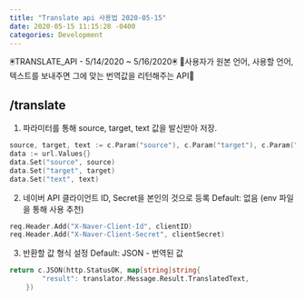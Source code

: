 ```yaml
---
title: "Translate api 사용법 2020-05-15"
date: 2020-05-15 11:15:28 -0400
categories: Development
---
```

🖲️TRANSLATE_API - 5/14/2020 ~ 5/16/2020🖲️
🚆사용자가 원본 언어, 사용할 언어, 텍스트를 보내주면 그에 맞는 번역값을 리턴해주는 API🚆
## /translate
1. 파라미터를 통해 source, target, text 값을 발신받아 저장.
```go
source, target, text := c.Param("source"), c.Param("target"), c.Param("text")
data := url.Values{}
data.Set("source", source)
data.Set("target", target)
data.Set("text", text)
```

2. 네이버 API 클라이언트 ID, Secret을 본인의 것으로 등록
Default: 없음 (env 파일을 통해 사용 추천)
```go
req.Header.Add("X-Naver-Client-Id", clientID)
req.Header.Add("X-Naver-Client-Secret", clientSecret)
```

3. 반환할 값 형식 설정 
Default: JSON - 번역된 값 
```go
return c.JSON(http.StatusOK, map[string]string{
		"result": translator.Message.Result.TranslatedText,
	})
```